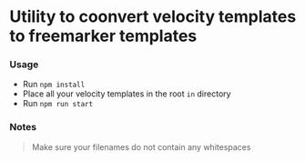 # Utility to coonvert velocity templates to freemarker templates

### Usage 

- Run `npm install` 
- Place all your velocity templates in the root `in` directory 
- Run `npm run start`

### Notes

> Make sure your filenames do not contain any whitespaces